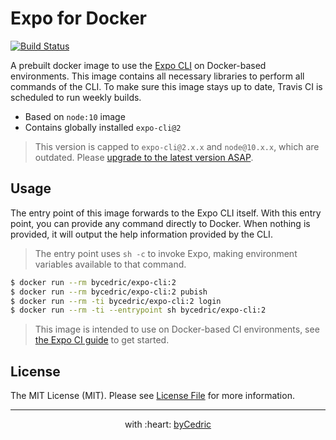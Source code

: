 # Expo for Docker

[![Build Status](https://travis-ci.com/expo/expo-github-action.svg?branch=master)](https://travis-ci.com/expo/expo-github-action)

A prebuilt docker image to use the [Expo CLI][link-expo-cli] on Docker-based environments.
This image contains all necessary libraries to perform all commands of the CLI.
To make sure this image stays up to date, Travis CI is scheduled to run weekly builds.

- Based on `node:10` image
- Contains globally installed `expo-cli@2`

> This version is capped to `expo-cli@2.x.x` and `node@10.x.x`, which are outdated.
> Please [upgrade to the latest version ASAP](../3).

## Usage

The entry point of this image forwards to the Expo CLI itself.
With this entry point, you can provide any command directly to Docker.
When nothing is provided, it will output the help information provided by the CLI.

> The entry point uses `sh -c` to invoke Expo, making environment variables available to that command.

```bash
$ docker run --rm bycedric/expo-cli:2
$ docker run --rm bycedric/expo-cli:2 pubish
$ docker run --rm -ti bycedric/expo-cli:2 login
$ docker run --rm -ti --entrypoint sh bycedric/expo-cli:2
```

> This image is intended to use on Docker-based CI environments, see [the Expo CI guide][link-expo-cicd] to get started.

## License

The MIT License (MIT). Please see [License File](LICENSE.md) for more information.

--- ---

<p align="center">
    with :heart: <a href="https://bycedric.com" target="_blank">byCedric</a>
</p>

[link-expo-cli]: https://docs.expo.io/versions/latest/workflow/expo-cli
[link-expo-cicd]: https://docs.expo.io/versions/latest/guides/setting-up-continuous-integration

